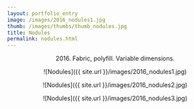 ```yaml
---
layout: portfolio_entry
image: /images/2016_nodules1.jpg
thumb: /images/thumbs/thumb_nodules.jpg
title: Nodules 
permalink: nodules.html
---
```

<!--description-->
<div style="text-align:center" markdown="1">

2016\. Fabric, polyfill.  Variable dimensions.

![Nodules]({{ site.url }}/images/2016_nodules1.jpg)


![Nodules]({{ site.url }}/images/2016_nodules2.jpg)


![Nodules]({{ site.url }}/images/2016_nodules3.jpg)



</div>